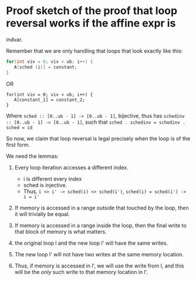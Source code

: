 # Proof sketch of the proof that loop reversal works if the affine expr is
indvar.

Remember that we are only handling that loops that look exactly like this:


```C
for(int viv = 0; viv < ub; i++) {
   A[sched (i)] = constant;
}
```

OR


```
for(int viv = 0; viv < ub; i++) {
   A[constant_1] = constant_2;
}
```

Where `sched :: [0..ub - 1] -> [0..ub - 1]`, bijective, thus has
`schedinv :: [0..ub - 1] -> [0..ub - 1]`, such that
`sched . schedinv = schedinv . sched = id`

So now, we claim that loop reversal is legal precisely when the loop
is of the first form.


We need the lemmas:

1. Every loop iteration accesses a different index.
   - i is different every index
   - sched is injective.
   - Thus, `i <> i' -> sched(i) <> sched(i')`,
     `sched(i) = sched(i') -> i = i'`

2. If memory is accessed in a range outside that
   touched by the loop, then it will trivially be equal.

3. If memory is accessed in a range inside the loop, then the final write to that block of memory is what matters.

4. the original loop l and the new loop l' will have the same writes.

5. The new loop l' will not have two writes at the same memory location.

6. Thus, if memory is accessed in l', we will use the write from l, and this will be the *only* such write to that memory location in l'.


